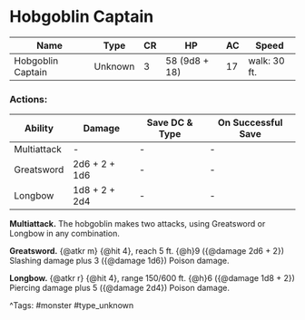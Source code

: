 # Hobgoblin Captain

| Name | Type | CR | HP | AC | Speed |
|------|------|----|----|----|-------|
| Hobgoblin Captain | Unknown | 3 | 58 (9d8 + 18) | 17 | walk: 30 ft. |

### Actions:

| Ability | Damage | Save DC & Type | On Successful Save |
|---------|--------|----------------|--------------------|
| Multiattack | - | - | - |
| Greatsword | 2d6 + 2 + 1d6 | - | - |
| Longbow | 1d8 + 2 + 2d4 | - | - |


**Multiattack.** The hobgoblin makes two attacks, using Greatsword or Longbow in any combination.

**Greatsword.** {@atkr m} {@hit 4}, reach 5 ft. {@h}9 ({@damage 2d6 + 2}) Slashing damage plus 3 ({@damage 1d6}) Poison damage.

**Longbow.** {@atkr r} {@hit 4}, range 150/600 ft. {@h}6 ({@damage 1d8 + 2}) Piercing damage plus 5 ({@damage 2d4}) Poison damage.

^Tags: #monster #type_unknown